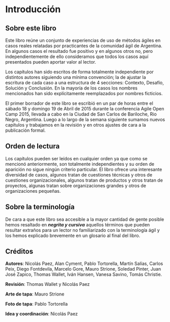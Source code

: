 Introducción
===

Sobre este libro
---
Este libro reúne un conjunto de experiencias de uso de métodos ágiles en casos reales relatadas por practicantes de la comunidad ágil de Argentina. En algunos casos el resultado fue positivo y en algunos otros no, pero independientemente de ello consideramos que todos los casos aquí presentados pueden aportar valor al lector.

Los capítulos han sido escritos de forma totalmente independiente por distintos autores siguiendo una mínima convención; la de ajustar la escritura de cada caso a una estructura de 4 secciones: Contexto, Desafío, Solución y Conclusión.
En la mayoría de los casos los nombres mencionados han sido explícitamente reemplazados por nombres ficticios.

El primer borrador de este libro se escribió en un par de horas entre el sábado 18 y domingo 19 de Abril de 2015 durante la conferencia Agile Open Camp 2015, llevada a cabo en la Ciudad de San Carlos de Bariloche, Rio Negro, Argentina. Luego a lo largo de la semana siguiente sumamos nuevos capítulos y trabajamos en la revisión y en otros ajustes de cara a la publicación formal.

Orden de lectura
---
Los capítulos pueden ser leídos en cualquier orden ya que como se mencionó anteriormente, son totalmente independientes y su orden de aparición no sigue ningún criterio particular. El libro ofrece una interesante diversidad de casos, algunos tratan de cuestiones técnicas y otros de cuestiones organizacionales, algunos tratan de productos y otros tratan de proyectos, algunas tratan sobre organizaciones grandes y otros de organizaciones pequeñas.

Sobre la terminología
---
De cara a que este libro sea accesible a la mayor cantidad de gente posible hemos resaltado en **_negrita y cursiva_** aquellos términos que pueden resultar extraños para un lector no familiarizado con la terminología ágil y los hemos explicado brevemente en un glosario al final del libro.

Créditos
---
**Autores**: Nicolás Paez, Alan Cyment, Pablo Tortorella, Martín Salías, Carlos Peix, Diego Fontdevila, Marcelo Gore, Mauro Strione, Soledad Pinter, Juan José Zapico, Thomas Wallet, Iván Hansen, Vanesa Savino, Tomás Christie.

**Revisión**: Thomas Wallet y Nicolás Paez

**Arte de tapa**: Mauro Strione

**Foto de tapa**: Pablo Tortorella

**Idea y coordinación**: Nicolás Paez